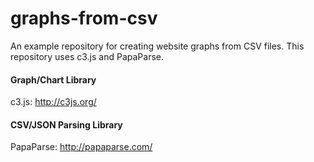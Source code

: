 # graphs-from-csv

An example repository for creating website graphs from CSV files. This repository uses c3.js and PapaParse.

#### Graph/Chart Library
c3.js: http://c3js.org/

#### CSV/JSON Parsing Library
PapaParse: http://papaparse.com/